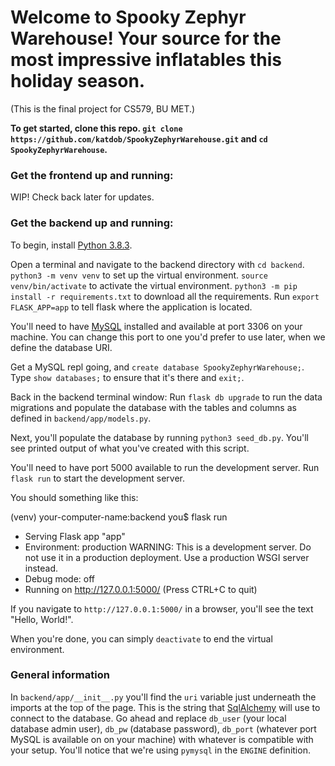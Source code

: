 # **Welcome to Spooky Zephyr Warehouse! Your source for the most impressive inflatables this holiday season.**

(This is the final project for CS579, BU MET.)

**To get started, clone this repo.
`git clone https://github.com/katdob/SpookyZephyrWarehouse.git` and `cd SpookyZephyrWarehouse`.**

### Get the frontend up and running:

WIP! Check back later for updates.

### Get the backend up and running:

To begin, install [Python 3.8.3](https://www.python.org/).

Open a terminal and navigate to the backend directory with `cd backend`.
`python3 -m venv venv` to set up the virtual environment.
`source venv/bin/activate` to activate the virtual environment.
`python3 -m pip install -r requirements.txt` to download all the requirements.
Run `export FLASK_APP=app` to tell flask where the application is located.

You'll need to have [MySQL](https://www.mysql.com/) installed and available at port 3306 on your machine. You can change this port to one you'd prefer to use later, when we define the database URI.

Get a MySQL repl going, and `create database SpookyZephyrWarehouse;`. Type `show databases;` to ensure that it's there and `exit;`.

Back in the backend terminal window:
Run `flask db upgrade` to run the data migrations and populate the database with the tables and columns as defined in `backend/app/models.py`.

Next, you'll populate the database by running `python3 seed_db.py`. You'll see printed output of what you've created with this script.

You'll need to have port 5000 available to run the development server. Run `flask run` to start the development server.

You should something like this:

(venv) your-computer-name:backend you$ flask run
 * Serving Flask app "app"
 * Environment: production
   WARNING: This is a development server. Do not use it in a production deployment.
   Use a production WSGI server instead.
 * Debug mode: off
 * Running on http://127.0.0.1:5000/ (Press CTRL+C to quit)

 If you navigate to `http://127.0.0.1:5000/` in a browser, you'll see the text "Hello, World!".

 When you're done, you can simply `deactivate` to end the virtual environment.

### General information

In `backend/app/__init__.py` you'll find the `uri` variable just underneath the imports at the top of the page. This is the string that [SqlAlchemy]() will use to connect to the database. Go ahead and replace `db_user` (your local database admin user), `db_pw` (database password), `db_port` (whatever port MySQL is available on on your machine) with whatever is compatible with your setup. You'll notice that we're using `pymysql` in the `ENGINE` definition.
